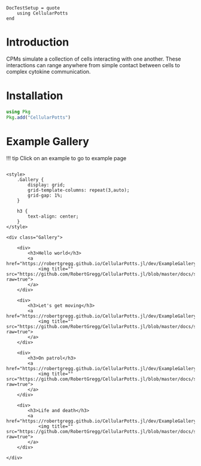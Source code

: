 ```@meta
DocTestSetup = quote
    using CellularPotts
end
```

# Introduction

CPMs simulate a collection of cells interacting with one another. These interactions can range anywhere from simple contact between cells to complex cytokine communication.

# Installation

```julia
using Pkg
Pkg.add("CellularPotts")
```

# Example Gallery

!!! tip
    Click on an example to go to example page

```@raw html

<style>
    .Gallery {
        display: grid;
        grid-template-columns: repeat(3,auto);
        grid-gap: 1%;
    }  

    h3 {
        text-align: center;
    }
</style>

<div class="Gallery">

    <div>
        <h3>Hello world</h3>
        <a href="https://robertgregg.github.io/CellularPotts.jl/dev/ExampleGallery/HelloWorld/HelloWorld/">
            <img title="" src="https://github.com/RobertGregg/CellularPotts.jl/blob/master/docs/src/ExampleGallery/HelloWorld/HelloWorld.gif?raw=true">
        </a>
    </div>

    <div>
        <h3>Let's get moving</h3>
        <a href="https://robertgregg.github.io/CellularPotts.jl/dev/ExampleGallery/LetsGetMoving/LetsGetMoving/">
            <img title="" src="https://github.com/RobertGregg/CellularPotts.jl/blob/master/docs/src/ExampleGallery/LetsGetMoving/LetsGetMoving.gif?raw=true">
        </a>
    </div>

    <div>
        <h3>On patrol</h3>
        <a href="https://robertgregg.github.io/CellularPotts.jl/dev/ExampleGallery/OnPatrol/OnPatrol/">
            <img title="" src="https://github.com/RobertGregg/CellularPotts.jl/blob/master/docs/src/ExampleGallery/OnPatrol/OnPatrol.gif?raw=true">
        </a>
    </div>

    <div>
        <h3>Life and death</h3>
        <a href="https://robertgregg.github.io/CellularPotts.jl/dev/ExampleGallery/LifeAndDeath/LifeAndDeath/">
            <img title="" src="https://github.com/RobertGregg/CellularPotts.jl/blob/master/docs/src/ExampleGallery/LifeAndDeath/LifeAndDeath.gif?raw=true">
        </a>
    </div>

</div>

```
